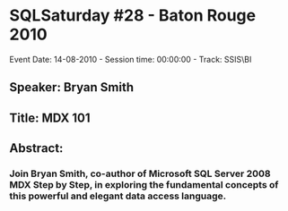 # SQLSaturday #28 - Baton Rouge 2010
Event Date: 14-08-2010 - Session time: 00:00:00 - Track: SSIS\BI
## Speaker: Bryan Smith
## Title: MDX 101
## Abstract:
### Join Bryan Smith, co-author of Microsoft SQL Server 2008 MDX Step by Step, in exploring the fundamental concepts of this powerful and elegant data access language.
